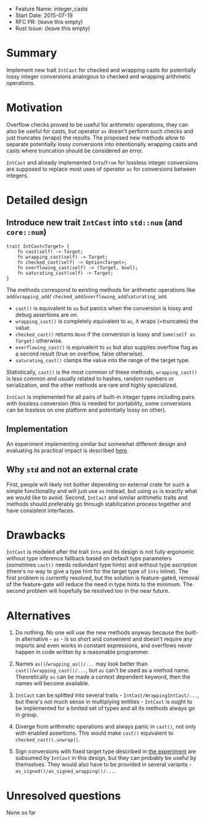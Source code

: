 - Feature Name: integer_casts
- Start Date: 2015-07-19
- RFC PR: (leave this empty)
- Rust Issue: (leave this empty)

# Summary

Implement new trait `IntCast` for checked and wrapping casts for potentially lossy integer conversions
analogous to checked and wrapping arithmetic operations.

# Motivation

Overflow checks proved to be useful for arithmetic operations, they can also be useful for
casts, but operator `as` doesn't perform such checks and just truncates (wraps) the results.
The proposed new methods allow to separate potentially lossy conversions into intentionally wrapping
casts and casts where truncation should be considered an error.

`IntCast` and already implemented `Into`/`From` for lossless integer conversions are supposed to
replace most uses of operator `as` for conversions between integers.

# Detailed design

## Introduce new trait `IntCast` into `std::num` (and `core::num`)

```
trait IntCast<Target> {
    fn cast(self) -> Target;
    fn wrapping_cast(self) -> Target;
    fn checked_cast(self) -> Option<Target>;
    fn overflowing_cast(self) -> (Target, bool);
    fn saturating_cast(self) -> Target;
}
```

The methods correspond to existing methods for arithmetic operations like `add`/`wrapping_add`/
`checked_add`/`overflowing_add`/`saturating_add`.
- `cast()` is equivalent to `as` but panics when the conversion is lossy and debug assertions are on.
- `wrapping_cast()` is completely equivalent to `as`, it wraps (=truncates) the value.
- `checked_cast()` returns `None` if the conversion is lossy and `Some(self as Target)` otherwise.
- `overflowing_cast()` is equivalent to `as` but also supplies overflow flag as a second result (true
on overflow, false otherwise).
- `saturating_cast()` clamps the value into the range of the target type.

Statistically, `cast()` is the most common of these methods, `wrapping_cast()` is less common
and usually related to hashes, random numbers or serialization, and the other methods are rare and
highly specialized.

`IntCast` is implemented for all pairs of built-in integer types including pairs with lossless
conversion (this is needed for portability, some conversions can be lossless on one platform and
potentially lossy on other).

## Implementation
An experiment implementing similar but somewhat different design and evaluating its practical
impact is described [here][2].

## Why `std` and not an external crate

First, people will likely not bother depending on external crate for such a simple functionality and
will just use `as` instead, but using `as` is exactly what we would like to avoid.
Second, `IntCast` and similar arithmetic traits and methods should preferably go through
stabilization process together and have consistent interfaces.

# Drawbacks

`IntCast` is modeled after the trait `Into` and its design is not fully ergonomic without type
inference fallback based on default type parameters (sometimes  `cast()` needs redundant type hints)
and without type ascription (there's no way to give a type hint for the target type of `Into`
inline). The first problem is currently resolved, but the solution is feature-gated, removal of the
feature-gate will reduce the need in type hints to the minimum. The second problem will hopefully be
resolved too in the near future.

# Alternatives

1. Do nothing. No one will use the new methods anyway because the built-in alternative - `as` - is
so short and convenient and doesn't require any imports and even works in constant expressions,
and overflows never happen in code written by a reasonable programmer.

2. Names `as()`/`wrapping_as()/...` may look better than `cast()`/`wrapping_cast()/...`, but `as`
can't be used as a method name. Theoretically `as` can be made a context dependent keyword, then the
names will become available.

3. `IntCast` can be splitted into several traits - `IntCast/WrappingIntCast/...`, but
there's not much sense in multiplying entities - `IntCast` is ought to be implemented for a
limited set of types and all its methods always go in group.

4. Diverge from arithmetic operations and always panic in `cast()`, not only with enabled assertions.
This would make `cast()` equivalent to `checked_cast().unwrap()`.

5. Sign conversions with fixed target type described in [the experiment][2] are subsumed by `IntCast`
in this design, but they can probably be useful by themselves. They would also have to be provided
in several variants - `as_signed()/as_signed_wrapping()/...`.

# Unresolved questions

None so far

[1]: https://internals.rust-lang.org/t/implicit-widening-polymorphic-indexing-and-similar-ideas/1141/45
[2]: https://internals.rust-lang.org/t/implicit-widening-polymorphic-indexing-and-similar-ideas/1141/70
[3]: https://internals.rust-lang.org/t/implicit-widening-polymorphic-indexing-and-similar-ideas/1141
[4]: http://graydon2.dreamwidth.org/2015/07/03/
